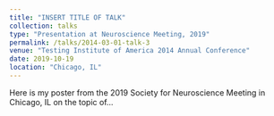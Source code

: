 ```yaml
---
title: "INSERT TITLE OF TALK"
collection: talks
type: "Presentation at Neuroscience Meeting, 2019"
permalink: /talks/2014-03-01-talk-3
venue: "Testing Institute of America 2014 Annual Conference"
date: 2019-10-19
location: "Chicago, IL"
---
```


Here is my poster from the 2019 Society for Neuroscience Meeting in Chicago, IL on the topic of...
